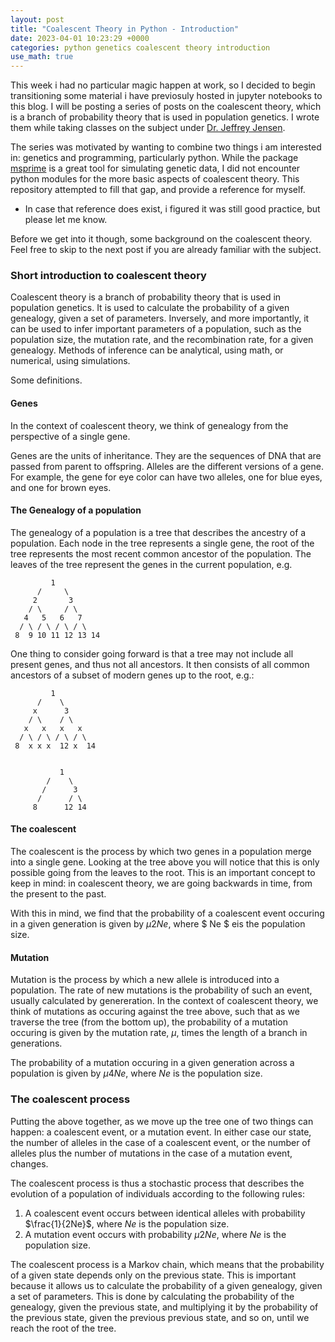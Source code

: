 ```yaml
---
layout: post
title: "Coalescent Theory in Python - Introduction"
date: 2023-04-01 10:23:29 +0000
categories: python genetics coalescent theory introduction
use_math: true
---
```


This week i had no particular magic happen at work, so I decided to begin transitioning some material i have previosuly hosted in jupyter notebooks to this blog. I will be posting a series of posts on the coalescent theory, which is a branch of probability theory that is used in population genetics. I wrote them while taking classes on the subject under [Dr. Jeffrey Jensen](http://jjensenlab.org/).

The series was motivated by wanting to combine two things i am interested in: genetics and programming, particularly python. While the package [msprime](https://msprime.readthedocs.io/en/stable/) is a great tool for simulating genetic data, I did not encounter python modules for the more basic aspects of coalescent theory. This repository attempted to fill that gap, and provide a reference for myself.

- In case that reference does exist, i figured it was still good practice, but please let me know.

Before we get into it though, some background on the coalescent theory. Feel free to skip to the next post if you are already familiar with the subject.

### Short introduction to coalescent theory

Coalescent theory is a branch of probability theory that is used in population genetics. It is used to calculate the probability of a given genealogy, given a set of parameters. Inversely, and more importantly, it can be used to infer important parameters of a population, such as the population size, the mutation rate, and the recombination rate, for a given genealogy. Methods of inference can be analytical, using math, or numerical, using simulations.

Some definitions.

#### Genes

In the context of coalescent theory, we think of genealogy from the perspective of a single gene.

Genes are the units of inheritance. They are the sequences of DNA that are passed from parent to offspring. Alleles are the different versions of a gene. For example, the gene for eye color can have two alleles, one for blue eyes, and one for brown eyes.

#### The Genealogy of a population

The genealogy of a population is a tree that describes the ancestry of a population. Each node in the tree represents a single gene, the root of the tree represents the most recent common ancestor of the population. The leaves of the tree represent the genes in the current population, e.g.

```
         1
      /     \
     2       3
    / \     / \
   4   5   6   7
  / \ / \ / \ / \
 8  9 10 11 12 13 14
```

One thing to consider going forward is that a tree may not include all present genes, and thus not all ancestors. It then consists of all common ancestors of a subset of modern genes up to the root, e.g.:

```
         1
      /    \
     x      3
    / \    / \
   x   x   x   x
  / \ / \ / \ / \
 8  x x x  12 x  14


           1
        /    \
       /      3
      /      / \
     8      12 14
```

#### The coalescent

The coalescent is the process by which two genes in a population merge into a single gene. Looking at the tree above you will notice that this is only possible going from the leaves to the root. This is an important concept to keep in mind: in coalescent theory, we are going backwards in time, from the present to the past.

With this in mind, we find that the probability of a coalescent event occuring in a given generation is given by $\mu$${2Ne}$, where $ Ne $ eis the population size.

#### Mutation

Mutation is the process by which a new allele is introduced into a population. The rate of new mutations is the probability of such an event, usually calculated by genereration. In the context of coalescent theory, we think of mutations as occuring against the tree above, such that as we traverse the tree (from the bottom up), the probability of a mutation occuring is given by the mutation rate, $\mu$, times the length of a branch in generations.

The probability of a mutation occuring in a given generation across a population is given by $\mu4Ne$, where $Ne$ is the population size.

### The coalescent process

Putting the above together, as we move up the tree one of two things can happen: a coalescent event, or a mutation event. In either case our state, the number of alleles in the case of a coalescent event, or the number of alleles plus the number of mutations in the case of a mutation event, changes.

The coalescent process is thus a stochastic process that describes the evolution of a population of individuals according to the following rules:

1. A coalescent event occurs between identical alleles with probability $\frac{1}{2Ne}$, where $Ne$ is the population size.
2. A mutation event occurs with probability $\mu2Ne$, where $Ne$ is the population size.

The coalescent process is a Markov chain, which means that the probability of a given state depends only on the previous state. This is important because it allows us to calculate the probability of a given genealogy, given a set of parameters. This is done by calculating the probability of the genealogy, given the previous state, and multiplying it by the probability of the previous state, given the previous previous state, and so on, until we reach the root of the tree.
